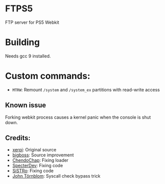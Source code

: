 # FTPS5
FTP server for PS5 Webkit

# Building

Needs gcc 9 installed.

# Custom commands:

- `MTRW`: Remount `/system` and `/system_ex` partitions with read-write access

## Known issue

Forking webkit process causes a kernel panic when the console is shut down.

## Credits:

- [xerpi](https://github.com/xerpi): Original source
- [bigboss](https://github.com/psxdev): Source improvement
- [ChendoChap](https://github.com/ChendoChap): Fixing loader
- [SpecterDev](https://github.com/Cryptogenic): Fixing code
- [SiSTRo](https://github.com/SiSTR0): Fixing code
- [John Törnblom](https://github.com/john-tornblom): Syscall check bypass trick
